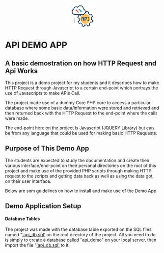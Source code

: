 
<p align="center"><img src="https://github.com/destinybravos/api_demo/blob/master/img/api_img.png" width="70"></p>

# API DEMO APP
## A basic demostration on how HTTP Request and Api Works

This project is a demo project for my students and it describes how to make HTTP Request through Javascript to a certain end-point which portrays the use of Javascripts to make APIs Call.

The project made use of a dummy Core PHP core to access a particular database where some basic data/information were stored and retrieved and then returned back with the HTTP Request to the end-point where the calls were made.

The end-point here on the project is Javascript (JQUERY Library) but can be from any language that could be used for making basic HTTP Requests. 

## Purpose of This Demo App
The students are expected to study the documentation and create their various interface/end-point on their personal directories on the root of this project and make use of the provided PHP scripts through making HTTP request to the scripts and getting data back as well as using the data got, on their user interface. 

Below are som guidelines on how to install and make use of the Demo App. 

## Demo Application Setup
#### Database Tables
The project was made with the database table exported on the SQL files named "['api_db.sql']() on the root directory of the project. All you need to do is simply to create a database called "api_demo" on your local server, then import the file "['api_db.sql']() to it.